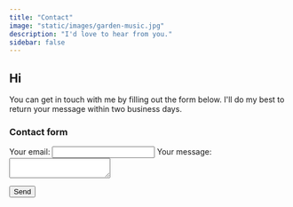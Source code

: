 ```yaml
---
title: "Contact"
image: "static/images/garden-music.jpg"
description: "I'd love to hear from you."
sidebar: false
---
```


## Hi

You can get in touch with me by filling out the form below. I'll do my best to
return your message within two business days.

### Contact form

<form
  action="https://formspree.io/f/willingc@willingconsulting.com"
  method="POST"
>
  <label>
    Your email:
    <input type="email" name="email">
  </label>
  
  <label>
    Your message:
    <textarea name="message"></textarea>
  </label>
  <p>
  <!-- your other form fields go here -->
  <button type="submit">Send</button>
</form>
